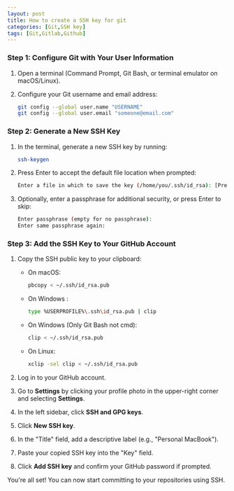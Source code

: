 ```yaml
---
layout: post
title: How to create a SSH key for git
categories: [Git,SSH key]
tags: [Git,Gitlab,Github]
---
```


### Step 1: Configure Git with Your User Information

1. Open a terminal (Command Prompt, Git Bash, or terminal emulator on macOS/Linux).
2. Configure your Git username and email address:

    ```sh
    git config --global user.name "USERNAME"
    git config --global user.email "someone@email.com"
    ```

### Step 2: Generate a New SSH Key

1. In the terminal, generate a new SSH key by running:

    ```sh
    ssh-keygen
    ```

2. Press Enter to accept the default file location when prompted:

    ```sh
    Enter a file in which to save the key (/home/you/.ssh/id_rsa): [Press enter]
    ```

3. Optionally, enter a passphrase for additional security, or press Enter to skip:

    ```sh
    Enter passphrase (empty for no passphrase):
    Enter same passphrase again:
    ```

### Step 3: Add the SSH Key to Your GitHub Account

1. Copy the SSH public key to your clipboard:

    - On macOS:

        ```sh
        pbcopy < ~/.ssh/id_rsa.pub
        ```

    - On Windows :

        ```sh
        type %USERPROFILE%\.ssh\id_rsa.pub | clip
        ```

    - On Windows (Only Git Bash not cmd):

        ```sh
        clip < ~/.ssh/id_rsa.pub
        ```

    - On Linux:

        ```sh
        xclip -sel clip < ~/.ssh/id_rsa.pub
        ```

2. Log in to your GitHub account.
3. Go to **Settings** by clicking your profile photo in the upper-right corner and selecting **Settings**.
4. In the left sidebar, click **SSH and GPG keys**.
5. Click **New SSH key**.
6. In the "Title" field, add a descriptive label (e.g., "Personal MacBook").
7. Paste your copied SSH key into the "Key" field.
8. Click **Add SSH key** and confirm your GitHub password if prompted.

You're all set! You can now start committing to your repositories using SSH.